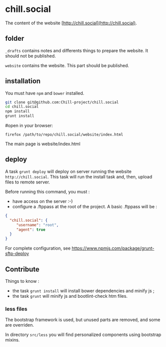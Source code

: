 # chill.social

The content of the website [http://chill.social](http://chill.social).

## folder

`_drafts` contains notes and differents things to prepare the website. It should not be published.

`website` contains the website. This part should be published.

## installation

You must have `npm` and `bower` installed.

```bash
git clone git@github.com:Chill-project/chill.social
cd chill.social
npm install
grunt install
```

#open in your browser:

```
firefox /path/to/repo/chill.social/website/index.html
```

The main page is website/index.html

## deploy

A task `grunt deploy` will deploy on server running the website `http://chill.social`. This task will run the install task and, then, upload files to remote server.

Before running this command, you must :

- have access on the server :-)
- configure a .ftppass at the root of the project. A basic .ftppass will be : 

```json
{
  "chill.social": {
     "username": "root",
     "agent": true
  }
}

```

For complete configuration, see https://www.npmjs.com/package/grunt-sftp-deploy

## Contribute

Things to know :

- the task `grunt install` will install bower dependencies and minify js ;
- the task `grunt` will minify js and bootlint-check htm files.


### less files

The bootstrap framework is used, but unused parts are removed, and some are overriden.

In directory `src/less` you will find personalized components using bootstrap mixins. 

